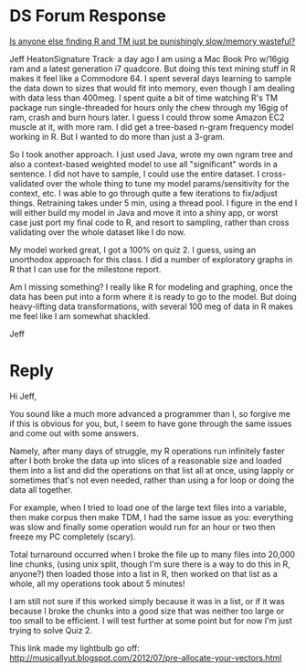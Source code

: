 DS Forum Response
====
[Is anyone else finding R and TM just be punishingly slow/memory wasteful?](https://class.coursera.org/dsscapstone-002/forum/thread?thread_id=125)

Jeff HeatonSignature Track· a day ago 
I am using a Mac Book Pro w/16gig ram and a latest generation i7 quadcore.  But doing this text mining stuff in R makes it feel like a Commodore 64.  I spent several days learning to sample the data down to sizes that would fit into memory, even though I am dealing with data less than 400meg.  I spent quite a bit of time watching R's TM package run single-threaded for hours only the chew through my 16gig of ram, crash and burn hours later.  I guess I could throw some Amazon EC2 muscle at it, with more ram.    I did get a tree-based n-gram frequency model working in R.  But I wanted to do more than just a 3-gram.

So I took another approach.  I just used Java, wrote my own ngram tree and also a context-based weighted model to use all "significant" words in a sentence.  I did not have to sample, I could use the entire dataset.  I cross-validated over the whole thing to tune my model params/sensitivity for the context, etc.  I was able to go through quite a few iterations to fix/adjust things.  Retraining takes under 5 min, using a thread pool.  I figure in the end I will either build my model in Java and move it into a shiny app, or worst case just port my final code to R, and resort to sampling, rather than cross validating over the whole dataset like I do now. 

My model worked great, I got a 100% on quiz 2. I guess, using an unorthodox approach for this class.  I did a number of exploratory graphs in R that I can use for the milestone report.

Am I missing something?  I really like R for modeling and graphing, once the data has been put into a form where it is ready to go to the model.  But doing heavy-lifting data transformations, with several 100 meg of data in R makes me feel like I am somewhat shackled. 

Jeff

# Reply
Hi Jeff, 

You sound like a much more advanced a programmer than I, so forgive me if this is obvious for you, but, I seem to have gone through the same issues and come out with some answers. 

Namely, after many days of struggle, my R operations run infinitely faster after I both broke the data up into slices of a reasonable size and loaded them into a list and did the operations on that list all at once, using lapply or sometimes that's not even needed, rather than using a for loop or doing the data all together.
 
For example, when I tried to load one of the large text files into a variable, then make corpus then make TDM, I had the same issue as you: everything was slow and finally some operation would run for an hour or two then freeze my PC completely (scary). 

Total turnaround occurred when I broke the file up to many files into 20,000 line chunks, (using unix split, though I'm sure there is a way to do this in R, anyone?) then loaded those into a list in R, then worked on that list as a whole, all my operations took about 5 minutes!

I am still not sure if this worked simply because it was in a list, or if it was because I broke the chunks into a good size that was neither too large or too small to be efficient. I will test further at some point but for now I'm just trying to solve Quiz 2. 

This link made my lightbulb go off: http://musicallyut.blogspot.com/2012/07/pre-allocate-your-vectors.html